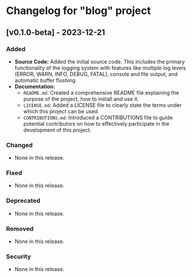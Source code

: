 # Changelog for "blog" project

## [v0.1.0-beta] - 2023-12-21

### Added
- **Source Code:** Added the initial source code. This includes the primary functionality of the logging system with features like multiple log levels (ERROR, WARN, INFO, DEBUG, FATAL), console and file output, and automatic buffer flushing.
- **Documentation:**
  - `README.md`: Created a comprehensive README file explaining the purpose of the project, how to install and use it.
  - `LICENSE.md`: Added a LICENSE file to clearly state the terms under which this project can be used.
  - `CONTRIBUTIONS.md`: Introduced a CONTRIBUTIONS file to guide potential contributors on how to effectively participate in the development of this project.

### Changed
- None in this release.

### Fixed
- None in this release.

### Deprecated
- None in this release.

### Removed
- None in this release.

### Security
- None in this release.